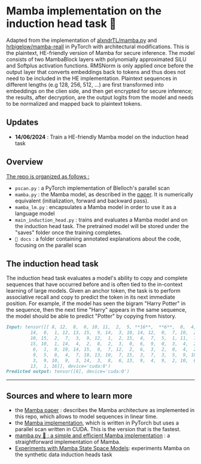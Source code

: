 # Mamba implementation on the induction head task 🐍
Adapted from the implementation of [alxndrTL/mamba.py](https://github.com/alxndrTL/mamba.py) and [hrbigelow/mamba-reall](https://github.com/hrbigelow/mamba-recall) in PyTorch with architectural modifications. This is the plaintext, HE-friendly version of Mamba for secure inference. The model consists of two MambaBlock layers with polynomially approximated SiLU and Softplus activation functions. RMSNorm is only applied once before the output layer that converts embeddings back to tokens and thus does not need to be included in the HE implementation. Plaintext sequences in different lengths (e.g 128, 256, 512, ...) are first transformed into embeddings on the clien side, and then get encrypted for secure inference; the results, after decryption, are the output logits from the model and needs to be normalized and mapped back to plaintext tokens.

## Updates
- <b>14/06/2024</b> : Train a HE-friendly Mamba model on the induction head task 

## Overview
<u>The repo is organized as follows : </u>
- `pscan.py` : a PyTorch implementation of Blelloch's parallel scan
- `mamba.py` : the Mamba model, as described in the [paper](https://arxiv.org/abs/2312.00752). It is numerically equivalent (initialization, forward and backward pass).
- `mamba_lm.py` : encapsulates a Mamba model in order to use it as a language model
- `main_induction_head.py` : trains and evaluates a Mamba model and on the induction head task. The pretrained model will be stored under the "saves" folder once the training completes.
- `📁 docs` : a folder containing annotated explanations about the code, focusing on the parallel scan

## The induction head task
The induction head task evaluates a model's ability to copy and complete sequences that have occurred before and is often tied to the in-context learning of large models. Given an anchor token, the task is to perform associative recall and copy to predict the token in its next immediate position. 
For example, if the model has seen the bigram "Harry Potter" in the sequence, then the next time "Harry" appears in the same sequence, the model should be able to predict "Potter" by copying from history.
```markdown
Input: tensor([[ 8, 12,  8,  6, 10, 11,  2,  5, **16**,  **6**,  0,  4,  1,  3, 10, 14,  5,  8,
         14,  0,  1, 12, 13, 15,  9, 14,  3, 10, 14, 12,  0,  7, 10,  2, 10, 15,
         10, 15,  2,  7,  3,  9, 12,  1,  2, 15,  4,  7,  5,  1, 11,  1,  5,  6,
         15, 10,  1, 14,  4,  2,  8,  2,  3,  0,  6,  9,  0,  3,  4,  2,  3,  8,
          6,  1,  0, 10, 14, 15,  0,  7, 12,  2,  6,  3,  2,  0,  4,  2,  6,  0,
          9,  5,  8,  4,  7, 10, 13, 10,  7, 15,  3,  7,  3,  5,  9, 10, 14,  0,
          3,  9, 10,  9,  3, 14,  3,  8,  6, 13,  9,  4,  9,  2, 10,  6, 10,  4,
         13,  1, 16]], device='cuda:0')
Predicted output: tensor([6], device='cuda:0')
```

___
## Sources and where to learn more
- the [Mamba paper](https://arxiv.org/abs/2312.00752) : describes the Mamba architecture as implemented in this repo, which allows to model sequences in linear time.
- the [Mamba implementation](https://github.com/state-spaces/mamba), which is written in PyTorch but uses a parallel scan written in CUDA. This is the version that is the fastest. 
- [mamba.py 🐍 : a simple and efficient Mamba implementation](https://github.com/alxndrTL/mamba.py) : a straightforward implementation of Mamba.
- [Experiments with Mamba State Space Models](https://github.com/hrbigelow/mamba-recall): experiments Mamba on the synthetic data induction heads task
